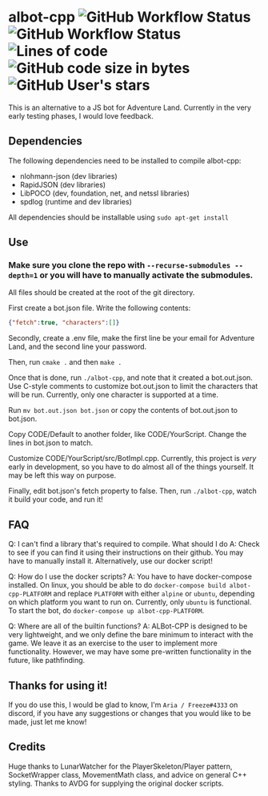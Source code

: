 
# albot-cpp ![GitHub Workflow Status](https://img.shields.io/github/workflow/status/FreezePhoenix/albot-cpp/ubuntu-build?label=ubuntu-build) ![GitHub Workflow Status](https://img.shields.io/github/workflow/status/FreezePhoenix/albot-cpp/alpine-build?label=alpine-build) ![Lines of code](https://img.shields.io/tokei/lines/github/FreezePhoenix/albot-cpp) ![GitHub code size in bytes](https://img.shields.io/github/languages/code-size/FreezePhoenix/albot-cpp) ![GitHub User's stars](https://img.shields.io/github/stars/FreezePhoenix/albot-cpp)

This is an alternative to a JS bot for Adventure Land. Currently in the very early testing phases, I would love feedback.

## Dependencies

The following dependencies need to be installed to compile albot-cpp:

 - nlohmann-json (dev libraries)
 - RapidJSON (dev libraries)
 - LibPOCO (dev, foundation, net, and netssl libraries) 
 - spdlog (runtime and dev libraries)

All dependencies should be installable using `sudo apt-get install`

## Use

### Make sure you clone the repo with `--recurse-submodules --depth=1` or you will have to manually activate the submodules.

All files should be created at the root of the git directory.

First create a bot.json file. Write the following contents:

```json
{"fetch":true, "characters":[]}
```

Secondly, create a .env file, make the first line be your email for Adventure Land, and the second line your password.

Then, run `cmake .` and then `make .`

Once that is done, run `./albot-cpp`, and note that it created a bot.out.json. Use C-style comments to customize bot.out.json to limit the characters that will be run. Currently, only one character is supported at a time.

Run `mv bot.out.json bot.json` or copy the contents of bot.out.json to bot.json.

Copy CODE/Default to another folder, like CODE/YourScript. Change the lines in bot.json to match.

Customize CODE/YourScript/src/BotImpl.cpp. Currently, this project is *very* early in development, so you have to do almost all of the things yourself. It may be left this way on purpose.

Finally, edit bot.json's fetch property to false. Then, run `./albot-cpp`, watch it build your code, and run it!

## FAQ

Q: I can't find a library that's required to compile. What should I do
A: Check to see if you can find it using their instructions on their github. You may have to manually install it. Alternatively, use our docker script!

Q: How do I use the docker scripts?
A: You have to have docker-compose installed. On linux, you should be able to do `docker-compose build albot-cpp-PLATFORM` and replace `PLATFORM` with either `alpine` or `ubuntu`, depending on which platform you want to run on. Currently, only `ubuntu` is functional. To start the bot, do `docker-compose up albot-cpp-PLATFORM`.

Q: Where are all of the builtin functions?
A: ALBot-CPP is designed to be very lightweight, and we only define the bare minimum to interact with the game. We leave it as an exercise to the user to implement more functionality. However, we may have some pre-written functionality in the future, like pathfinding.

## Thanks for using it!

If you do use this, I would be glad to know, I'm `Aria / Freeze#4333` on discord, if you have any suggestions or changes that you would like to be made, just let me know!

## Credits

Huge thanks to LunarWatcher for the PlayerSkeleton/Player pattern, SocketWrapper class, MovementMath class, and advice on general C++ styling.
Thanks to AVDG for supplying the original docker scripts.
